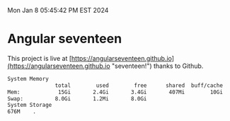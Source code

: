 Mon Jan  8 05:45:42 PM EST 2024

# Angular seventeen


This project is live at [https://angularseventeen.github.io](https://angularseventeen.github.io "seventeen!") thanks to Github.

```bash
System Memory
               total        used        free      shared  buff/cache   available
Mem:            15Gi       2.4Gi       3.4Gi       407Mi        10Gi        12Gi
Swap:          8.0Gi       1.2Mi       8.0Gi
System Storage
676M	.
```
